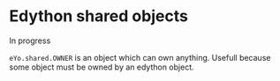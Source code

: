# Edython shared objects

In progress

`eYo.shared.OWNER` is an object which can own anything.
Usefull because some object must be owned by an edython object.